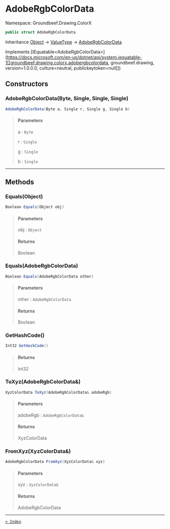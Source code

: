 # AdobeRgbColorData

Namespace: Groundbeef.Drawing.ColorX

```csharp
public struct AdobeRgbColorData
```

Inheritance [Object](https://docs.microsoft.com/en-us/dotnet/api/system.object) → [ValueType](https://docs.microsoft.com/en-us/dotnet/api/system.valuetype) → [AdobeRgbColorData](AdobeRgbColorData.md)

Implements [IEquatable&lt;AdobeRgbColorData&gt;](https://docs.microsoft.com/en-us/dotnet/api/system.iequatable-1[[groundbeef.drawing.colorx.adobergbcolordata, groundbeef.drawing, version=1.0.0.0, culture=neutral, publickeytoken=null]])

## Constructors

### AdobeRgbColorData(Byte, Single, Single, Single)

```csharp
AdobeRgbColorData(Byte a, Single r, Single g, Single b)
```

> #### Parameters
> 
> a : `Byte`<br>
> 
> r : `Single`<br>
> 
> g : `Single`<br>
> 
> b : `Single`<br>
> 

---

## Methods

### Equals(Object)

```csharp
Boolean Equals(Object obj)
```

> #### Parameters
> 
> obj : `Object`<br>
> 
> #### Returns
> 
> Boolean<br>
> 

### Equals(AdobeRgbColorData)

```csharp
Boolean Equals(AdobeRgbColorData other)
```

> #### Parameters
> 
> other : `AdobeRgbColorData`<br>
> 
> #### Returns
> 
> Boolean<br>
> 

### GetHashCode()

```csharp
Int32 GetHashCode()
```

> #### Returns
> 
> Int32<br>
> 

### ToXyz(AdobeRgbColorData&)

```csharp
XyzColorData ToXyz(AdobeRgbColorData& adobeRgb)
```

> #### Parameters
> 
> adobeRgb : `AdobeRgbColorData&`<br>
> 
> #### Returns
> 
> XyzColorData<br>
> 

### FromXyz(XyzColorData&)

```csharp
AdobeRgbColorData FromXyz(XyzColorData& xyz)
```

> #### Parameters
> 
> xyz : `XyzColorData&`<br>
> 
> #### Returns
> 
> AdobeRgbColorData<br>
> 

---

[`< Index`](..\..\index.md)
